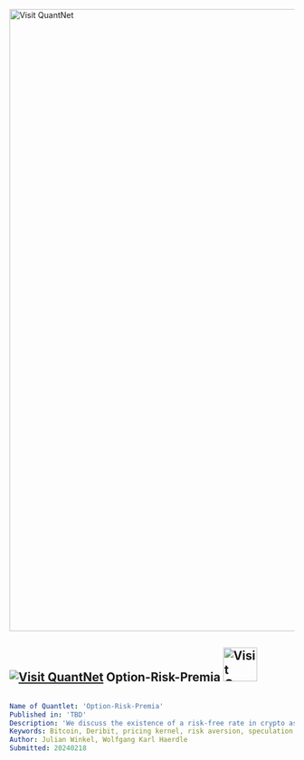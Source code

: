 [<img src="https://github.com/QuantLet/Styleguide-and-FAQ/blob/master/pictures/banner.png" width="1100" alt="Visit QuantNet">](http://quantlet.de/)

## [<img src="https://github.com/QuantLet/Styleguide-and-FAQ/blob/master/pictures/qloqo.png" alt="Visit QuantNet">](http://quantlet.de/) **Option-Risk-Premia** [<img src="https://github.com/QuantLet/Styleguide-and-FAQ/blob/master/pictures/QN2.png" width="60" alt="Visit QuantNet 2.0">](http://quantlet.de/)

```yaml

Name of Quantlet: 'Option-Risk-Premia'
Published in: 'TBD'
Description: 'We discuss the existence of a risk-free rate in crypto asset markets and derive a proxy. The proxy serves as a benchmark that beta-neutral portfolios should yield. Subsequently, we construct and evaluate the performance of beta-neutral option portfolios using a unique data set of executed transactions from Derbit, the largest Crypto Options Exchange. We find that the beta-neutral option portfolios, written on Bitcoin and Ether, are fairly priced for most levels of moneyness. However, the portfolios do not generate the appropriate theoretical returns for at-the-money instruments. We compare the risk-return characteristics to the late 90s equity markets and find, in a similar fashion as the results reported by Kapadia et al. (2001) and Shumway et al. (2000), the existence of high premia for at-the-money options. The effect holds after compensating for tail risk (market crash insurance) and transaction cost.'
Keywords: Bitcoin, Deribit, pricing kernel, risk aversion, speculation
Author: Julian Winkel, Wolfgang Karl Haerdle
Submitted: 20240218

```